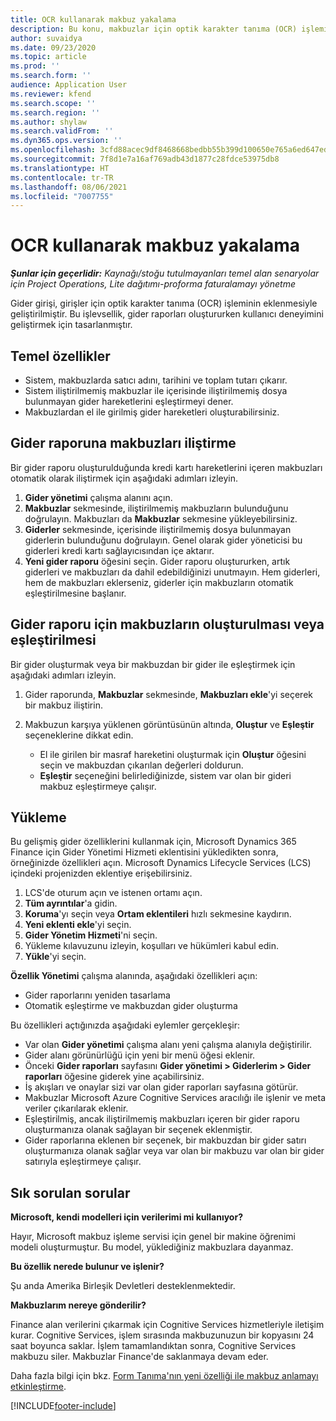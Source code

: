 ```yaml
---
title: OCR kullanarak makbuz yakalama
description: Bu konu, makbuzlar için optik karakter tanıma (OCR) işlemi hakkında bilgi sağlar.
author: suvaidya
ms.date: 09/23/2020
ms.topic: article
ms.prod: ''
ms.search.form: ''
audience: Application User
ms.reviewer: kfend
ms.search.scope: ''
ms.search.region: ''
ms.author: shylaw
ms.search.validFrom: ''
ms.dyn365.ops.version: ''
ms.openlocfilehash: 3cfd88acec9df8468668bedbb55b399d100650e765a6ed647ed528ecca9f1554
ms.sourcegitcommit: 7f8d1e7a16af769adb43d1877c28fdce53975db8
ms.translationtype: HT
ms.contentlocale: tr-TR
ms.lasthandoff: 08/06/2021
ms.locfileid: "7007755"
---
```

# <a name="capture-a-receipt-using-ocr"></a>OCR kullanarak makbuz yakalama

_**Şunlar için geçerlidir:** Kaynağı/stoğu tutulmayanları temel alan senaryolar için Project Operations, Lite dağıtımı-proforma faturalamayı yönetme_

Gider girişi, girişler için optik karakter tanıma (OCR) işleminin eklenmesiyle geliştirilmiştir. Bu işlevsellik, gider raporları oluştururken kullanıcı deneyimini geliştirmek için tasarlanmıştır.

## <a name="key-features"></a>Temel özellikler

- Sistem, makbuzlarda satıcı adını, tarihini ve toplam tutarı çıkarır.
- Sistem iliştirilmemiş makbuzlar ile içerisinde iliştirilmemiş dosya bulunmayan gider hareketlerini eşleştirmeyi dener.
- Makbuzlardan el ile girilmiş gider hareketleri oluşturabilirsiniz.

## <a name="attach-receipts-to-an-expense-report"></a>Gider raporuna makbuzları iliştirme

Bir gider raporu oluşturulduğunda kredi kartı hareketlerini içeren makbuzları otomatik olarak iliştirmek için aşağıdaki adımları izleyin.

  1. **Gider yönetimi** çalışma alanını açın.
  2. **Makbuzlar** sekmesinde, iliştirilmemiş makbuzların bulunduğunu doğrulayın. Makbuzları da **Makbuzlar** sekmesine yükleyebilirsiniz.
  3. **Giderler** sekmesinde, içerisinde iliştirilmemiş dosya bulunmayan giderlerin bulunduğunu doğrulayın. Genel olarak gider yöneticisi bu giderleri kredi kartı sağlayıcısından içe aktarır.
  4. **Yeni gider raporu** öğesini seçin. Gider raporu oluştururken, artık giderleri ve makbuzları da dahil edebildiğinizi unutmayın. Hem giderleri, hem de makbuzları eklerseniz, giderler için makbuzların otomatik eşleştirilmesine başlanır.

## <a name="create-or-match-receipts-to-an-expense-report"></a>Gider raporu için makbuzların oluşturulması veya eşleştirilmesi
Bir gider oluşturmak veya bir makbuzdan bir gider ile eşleştirmek için aşağıdaki adımları izleyin.

  1. Gider raporunda, **Makbuzlar** sekmesinde, **Makbuzları ekle**'yi seçerek bir makbuz iliştirin.
  2. Makbuzun karşıya yüklenen görüntüsünün altında, **Oluştur** ve **Eşleştir** seçeneklerine dikkat edin.

      - El ile girilen bir masraf hareketini oluşturmak için **Oluştur** öğesini seçin ve makbuzdan çıkarılan değerleri doldurun.
      - **Eşleştir** seçeneğini belirlediğinizde, sistem var olan bir gideri makbuz eşleştirmeye çalışır.

## <a name="installation"></a>Yükleme

Bu gelişmiş gider özelliklerini kullanmak için, Microsoft Dynamics 365 Finance için Gider Yönetimi Hizmeti eklentisini yükledikten sonra, örneğinizde özellikleri açın. Microsoft Dynamics Lifecycle Services (LCS) içindeki projenizden eklentiye erişebilirsiniz.

1. LCS'de oturum açın ve istenen ortamı açın.
2. **Tüm ayrıntılar**'a gidin.
3. **Koruma**'yı seçin veya **Ortam eklentileri** hızlı sekmesine kaydırın.
4. **Yeni eklenti ekle**'yi seçin.
5. **Gider Yönetim Hizmeti**'ni seçin.
6. Yükleme kılavuzunu izleyin, koşulları ve hükümleri kabul edin.
7. **Yükle**'yi seçin.

**Özellik Yönetimi** çalışma alanında, aşağıdaki özellikleri açın:

- Gider raporlarını yeniden tasarlama
- Otomatik eşleştirme ve makbuzdan gider oluşturma

Bu özellikleri açtığınızda aşağıdaki eylemler gerçekleşir:

- Var olan **Gider yönetimi** çalışma alanı yeni çalışma alanıyla değiştirilir.
- Gider alanı görünürlüğü için yeni bir menü öğesi eklenir.
- Önceki **Gider raporları** sayfasını **Gider yönetimi > Giderlerim > Gider raporları** öğesine giderek yine açabilirsiniz.
- İş akışları ve onaylar sizi var olan gider raporları sayfasına götürür.
- Makbuzlar Microsoft Azure Cognitive Services aracılığı ile işlenir ve meta veriler çıkarılarak eklenir.
- Eşleştirilmiş, ancak iliştirilmemiş makbuzları içeren bir gider raporu oluşturmanıza olanak sağlayan bir seçenek eklenmiştir.
- Gider raporlarına eklenen bir seçenek, bir makbuzdan bir gider satırı oluşturmanıza olanak sağlar veya var olan bir makbuzu var olan bir gider satırıyla eşleştirmeye çalışır.

## <a name="frequently-asked-questions"></a>Sık sorulan sorular

**Microsoft, kendi modelleri için verilerimi mi kullanıyor?**

Hayır, Microsoft makbuz işleme servisi için genel bir makine öğrenimi modeli oluşturmuştur. Bu model, yüklediğiniz makbuzlara dayanmaz.

**Bu özellik nerede bulunur ve işlenir?**

Şu anda Amerika Birleşik Devletleri desteklenmektedir.

**Makbuzlarım nereye gönderilir?**

Finance alan verilerini çıkarmak için Cognitive Services hizmetleriyle iletişim kurar. Cognitive Services, işlem sırasında makbuzunuzun bir kopyasını 24 saat boyunca saklar. İşlem tamamlandıktan sonra, Cognitive Services makbuzu siler. Makbuzlar Finance'de saklanmaya devam eder.

Daha fazla bilgi için bkz. [Form Tanıma'nın yeni özelliği ile makbuz anlamayı etkinleştirme](https://azure.microsoft.com/blog/enable-receipt-understanding-with-form-recognizer-s-new-capability/).


[!INCLUDE[footer-include](../includes/footer-banner.md)]
